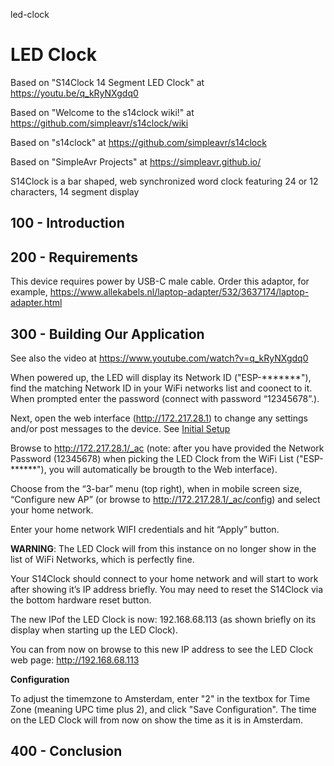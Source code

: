 led-clock
# LED Clock

Based on "S14Clock 14 Segment LED Clock" at https://youtu.be/q_kRyNXgdq0

Based on "Welcome to the s14clock wiki!" at https://github.com/simpleavr/s14clock/wiki

Based on "s14clock" at https://github.com/simpleavr/s14clock

Based on "SimpleAvr Projects" at https://simpleavr.github.io/ 

S14Clock is a bar shaped, web synchronized word clock featuring 24 or 12 characters, 14 segment display

## 100 - Introduction

## 200 - Requirements

This device requires power by USB-C male cable. Order this adaptor, for example, https://www.allekabels.nl/laptop-adapter/532/3637174/laptop-adapter.html

## 300 - Building Our Application

See also the video at https://www.youtube.com/watch?v=q_kRyNXgdq0

When powered up, the LED will display its Network ID ("ESP-*******"), find the matching Network ID in your WiFi networks list and coonect to it. When prompted enter the password (connect with password “12345678”.). 

Next, open the web interface (http://172.217.28.1) to change any settings and/or post messages to the device. See [Initial Setup](https://simpleavr.github.io/s14clock/#initial-setup)

Browse to http://172.217.28.1/_ac (note: after you have provided the Network Password (12345678) when picking the LED Clock from the WiFi List ("ESP-******"), you will automatically be brougth to the Web interface).

Choose from the “3-bar” menu (top right), when in mobile screen size, “Configure new AP” (or browse to http://172.217.28.1/_ac/config) and select your home network.

Enter your home network WIFI credentials and hit “Apply” button.

**WARNING**: The LED Clock will from this instance on no longer show in the list of WiFi Networks, which is perfectly fine. 

Your S14Clock should connect to your home network and will start to work after showing it’s IP address briefly. You may need to reset the S14Clock via the bottom hardware reset button.

The new IPof the LED Clock is now: 192.168.68.113 (as shown briefly on its display when starting up the LED Clock).

You can from now on browse to this new IP address to see the LED Clock web page: http://192.168.68.113

**Configuration**

To adjust the timemzone to Amsterdam, enter "2" in the textbox for Time Zone (meaning UPC time plus 2), and click "Save Configuration". The time on the LED Clock will from now on show the time as it is in Amsterdam.

## 400 - Conclusion

